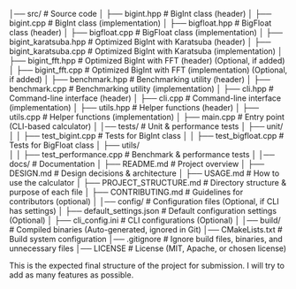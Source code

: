 │── src/                            # Source code
│   ├── bigint.hpp                   # BigInt class (header)
│   ├── bigint.cpp                   # BigInt class (implementation)
│   ├── bigfloat.hpp                 # BigFloat class (header)
│   ├── bigfloat.cpp                 # BigFloat class (implementation)
│   ├── bigint_karatsuba.hpp         # Optimized BigInt with Karatsuba (header)
│   ├── bigint_karatsuba.cpp         # Optimized BigInt with Karatsuba (implementation)
│   ├── bigint_fft.hpp               # Optimized BigInt with FFT (header) (Optional, if added)
│   ├── bigint_fft.cpp               # Optimized BigInt with FFT (implementation) (Optional, if added)
│   ├── benchmark.hpp                # Benchmarking utility (header)
│   ├── benchmark.cpp                # Benchmarking utility (implementation)
│   ├── cli.hpp                      # Command-line interface (header)
│   ├── cli.cpp                      # Command-line interface (implementation)
│   ├── utils.hpp                    # Helper functions (header)
│   ├── utils.cpp                    # Helper functions (implementation)
│   ├── main.cpp                     # Entry point (CLI-based calculator)
│
│── tests/                           # Unit & performance tests
│   ├── unit/  
│   │   ├── test_bigint.cpp          # Tests for BigInt class
│   │   ├── test_bigfloat.cpp        # Tests for BigFloat class
│   ├── utils/  
│   │   ├── test_performance.cpp     # Benchmark & performance tests
│
│── docs/                            # Documentation
│   ├── README.md                    # Project overview
│   ├── DESIGN.md                    # Design decisions & architecture
│   ├── USAGE.md                      # How to use the calculator
│   ├── PROJECT_STRUCTURE.md         # Directory structure & purpose of each file
│   ├── CONTRIBUTING.md              # Guidelines for contributors (optional)
│
│── config/                          # Configuration files (Optional, if CLI has settings)
│   ├── default_settings.json        # Default configuration settings (Optional)
│   ├── cli_config.ini               # CLI configurations (Optional)
│
│── build/                           # Compiled binaries (Auto-generated, ignored in Git)
│── CMakeLists.txt                    # Build system configuration
│── .gitignore                        # Ignore build files, binaries, and unnecessary files
│── LICENSE                           # License (MIT, Apache, or chosen license)

This is the expected final structure of the project for submission. I will try to add as many features as possible.